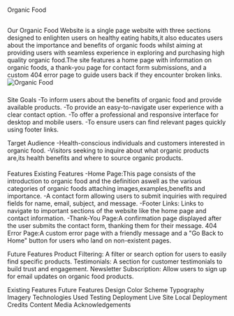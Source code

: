 #
Organic Food
##
Our Organic Food Website is a single page website with three sections designed to enlighten users on healthy eating habits,it also educates users about the importance and benefits of organic foods whilst aiming at providing users with seamless experience in exploring and purchasing high quality organic food.The site features a home page with information on organic foods, a thank-you page for contact form submissions, and a custom 404 error page to guide users back if they encounter broken links.
![Organic Food]()

###
Site Goals
-To inform users about the benefits of organic food and provide available products.
-To provide an easy-to-navigate user experience with a clear contact option.
-To offer a professional and responsive interface for desktop and mobile users.
-To ensure users can find relevant pages quickly using footer links.

Target Audience
-Health-conscious individuals and customers interested in organic food.
-Visitors seeking to inquire about what organic products are,its health benefits and where to source organic products.

####
Features
Existing Features
-Home Page:This page consists of the introduction to organic food and the definition aswell as the various categories of organic foods attaching images,examples,benefits and importance.
-A contact form allowing users to submit inquiries with required fields for name, email, subject, and message.
-Footer Links: Links to navigate to important sections of the website like the home page and contact information.
-Thank-You Page:A confirmation page displayed after the user submits the contact form, thanking them for their message.
404 Error Page:A custom error page with a friendly message and a "Go Back to Home" button for users who land on non-existent pages.

Future Features
Product Filtering: A filter or search option for users to easily find specific products.
Testimonials: A section for customer testimonials to build trust and engagement.
Newsletter Subscription: Allow users to sign up for email updates on organic food products.


Existing Features
Future Features
Design
Color Scheme
Typography
Imagery
Technologies Used
Testing
Deployment
Live Site
Local Deployment
Credits
Content
Media
Acknowledgements